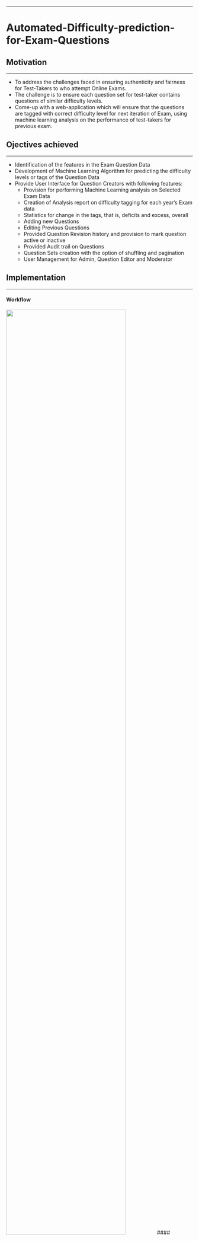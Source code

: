 ***
#  Automated-Difficulty-prediction-for-Exam-Questions

## Motivation
***
* To address the challenges faced in ensuring authenticity and fairness for Test-Takers to who attempt Online Exams.
* The challenge is to ensure each question set for test-taker contains questions of similar difficulty levels.
* Come-up with a web-application which will ensure that the questions are tagged with correct difficulty level for next iteration of Exam, using machine learning analysis on the performance of test-takers for previous exam.

## Ojectives achieved
***
* Identification of the features in the Exam Question Data
* Development of Machine Learning Algorithm for predicting the difficulty levels or tags of the Question Data
* Provide User Interface for Question Creators with following features:
  * Provision for performing Machine Learning analysis on Selected Exam Data
  * Creation of Analysis report on difficulty tagging for each year‘s Exam data
  * Statistics for change in the tags, that is, deficits and excess, overall
  * Adding new Questions
  * Editing Previous Questions
  * Provided Question Revision history and provision to mark question active or inactive
  * Provided Audit trail on Questions
  * Question Sets creation with the option of shuffling and pagination
  * User Management for Admin, Question Editor and Moderator


## Implementation
***
#### Workflow
<img src="https://github.com/jayantsolanki/Automated-Analysis-of-Selection-Test-Data/tree/master/docs/PPT/block.jpg" width=80% height=80%>
#### Usecase
<img src="https://github.com/jayantsolanki/Automated-Analysis-of-Selection-Test-Data/tree/master/docs/Technical-Doc/usecase.png" width=50% height=50%>

## Documentation
***
Report and documentation can be found on this [Documentation](https://github.com/jayantsolanki/Automated-Analysis-of-Selection-Test-Data/tree/master/docs)

## Folder Tree
***
* [**docs**](https://github.com/jayantsolanki/Automated-Difficulty-prediction-for-Exam-Questions/tree/master/docs) contains documentation and paper
* [**release**](https://github.com/jayantsolanki/Automated-Difficulty-prediction-for-Exam-Questions/tree/master/release) contains implmentation codes and libraries
* [**src**](https://github.com/jayantsolanki/Automated-Difficulty-prediction-for-Exam-Questions/tree/master/src) contains image data

 
## Contributors
***
  * [Jayant Solanki](https://github.com/jayantsolanki)
  
## Instructor
***
Prof. Alan Hunt

## Tech-stack
* Machine Learning
  * Python 3.6
  * Tornado for Rest APIs
  * SQLAlchemy
  * Matplotlib for plotting the clusters
* Web Development
  * Laravel 5.4 with Symphony and Eloquent ORM
  * PHP 7
  * MySQL
  * Apache Server for deploying the Website
  * Bootstrap 3.6
  * Google Charts

## License
***
This project is open-sourced under [MIT License](http://opensource.org/licenses/MIT)
